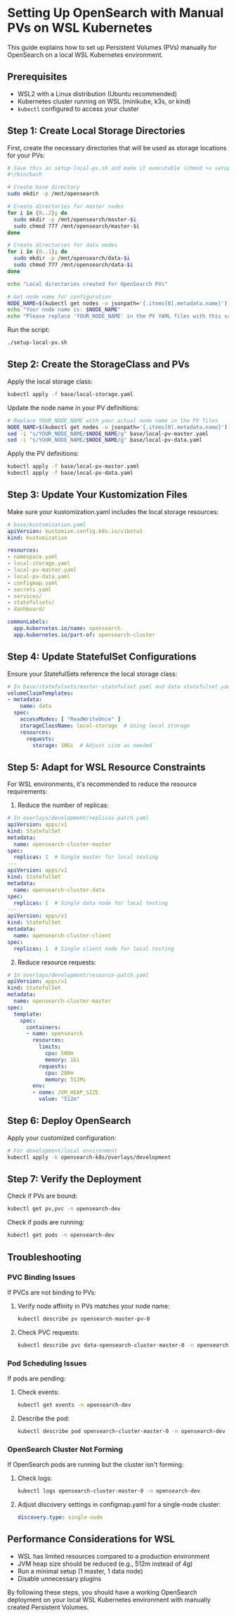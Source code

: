 # Setting Up OpenSearch with Manual PVs on WSL Kubernetes

This guide explains how to set up Persistent Volumes (PVs) manually for OpenSearch on a local WSL Kubernetes environment.

## Prerequisites

- WSL2 with a Linux distribution (Ubuntu recommended)
- Kubernetes cluster running on WSL (minikube, k3s, or kind)
- `kubectl` configured to access your cluster

## Step 1: Create Local Storage Directories

First, create the necessary directories that will be used as storage locations for your PVs:

```bash
# Save this as setup-local-pv.sh and make it executable (chmod +x setup-local-pv.sh)
#!/bin/bash

# Create base directory
sudo mkdir -p /mnt/opensearch

# Create directories for master nodes
for i in {0..2}; do
  sudo mkdir -p /mnt/opensearch/master-$i
  sudo chmod 777 /mnt/opensearch/master-$i
done

# Create directories for data nodes
for i in {0..1}; do
  sudo mkdir -p /mnt/opensearch/data-$i
  sudo chmod 777 /mnt/opensearch/data-$i
done

echo "Local directories created for OpenSearch PVs"

# Get node name for configuration
NODE_NAME=$(kubectl get nodes -o jsonpath='{.items[0].metadata.name}')
echo "Your node name is: $NODE_NAME"
echo "Please replace 'YOUR_NODE_NAME' in the PV YAML files with this value"
```

Run the script:

```bash
./setup-local-pv.sh
```

## Step 2: Create the StorageClass and PVs

Apply the local storage class:

```bash
kubectl apply -f base/local-storage.yaml
```

Update the node name in your PV definitions:

```bash
# Replace YOUR_NODE_NAME with your actual node name in the PV files
NODE_NAME=$(kubectl get nodes -o jsonpath='{.items[0].metadata.name}')
sed -i "s/YOUR_NODE_NAME/$NODE_NAME/g" base/local-pv-master.yaml
sed -i "s/YOUR_NODE_NAME/$NODE_NAME/g" base/local-pv-data.yaml
```

Apply the PV definitions:

```bash
kubectl apply -f base/local-pv-master.yaml
kubectl apply -f base/local-pv-data.yaml
```

## Step 3: Update Your Kustomization Files

Make sure your kustomization.yaml includes the local storage resources:

```yaml
# base/kustomization.yaml
apiVersion: kustomize.config.k8s.io/v1beta1
kind: Kustomization

resources:
- namespace.yaml
- local-storage.yaml
- local-pv-master.yaml
- local-pv-data.yaml
- configmap.yaml
- secrets.yaml
- services/
- statefulsets/
- dashboard/

commonLabels:
  app.kubernetes.io/name: opensearch
  app.kubernetes.io/part-of: opensearch-cluster
```

## Step 4: Update StatefulSet Configurations

Ensure your StatefulSets reference the local storage class:

```yaml
# In base/statefulsets/master-statefulset.yaml and data-statefulset.yaml
volumeClaimTemplates:
- metadata:
    name: data
  spec:
    accessModes: [ "ReadWriteOnce" ]
    storageClassName: local-storage  # Using local storage
    resources:
      requests:
        storage: 10Gi  # Adjust size as needed
```

## Step 5: Adapt for WSL Resource Constraints

For WSL environments, it's recommended to reduce the resource requirements:

1. Reduce the number of replicas:

```yaml
# In overlays/development/replicas-patch.yaml
apiVersion: apps/v1
kind: StatefulSet
metadata:
  name: opensearch-cluster-master
spec:
  replicas: 1  # Single master for local testing
---
apiVersion: apps/v1
kind: StatefulSet
metadata:
  name: opensearch-cluster-data
spec:
  replicas: 1  # Single data node for local testing
---
apiVersion: apps/v1
kind: StatefulSet
metadata:
  name: opensearch-cluster-client
spec:
  replicas: 1  # Single client node for local testing
```

2. Reduce resource requests:

```yaml
# In overlays/development/resource-patch.yaml
apiVersion: apps/v1
kind: StatefulSet
metadata:
  name: opensearch-cluster-master
spec:
  template:
    spec:
      containers:
      - name: opensearch
        resources:
          limits:
            cpu: 500m
            memory: 1Gi
          requests:
            cpu: 200m
            memory: 512Mi
        env:
        - name: JVM_HEAP_SIZE
          value: "512m"
```

## Step 6: Deploy OpenSearch

Apply your customized configuration:

```bash
# For development/local environment
kubectl apply -k opensearch-k8s/overlays/development
```

## Step 7: Verify the Deployment

Check if PVs are bound:

```bash
kubectl get pv,pvc -n opensearch-dev
```

Check if pods are running:

```bash
kubectl get pods -n opensearch-dev
```

## Troubleshooting

### PVC Binding Issues

If PVCs are not binding to PVs:

1. Verify node affinity in PVs matches your node name:
   ```bash
   kubectl describe pv opensearch-master-pv-0
   ```

2. Check PVC requests:
   ```bash
   kubectl describe pvc data-opensearch-cluster-master-0 -n opensearch-dev
   ```

### Pod Scheduling Issues

If pods are pending:

1. Check events:
   ```bash
   kubectl get events -n opensearch-dev
   ```

2. Describe the pod:
   ```bash
   kubectl describe pod opensearch-cluster-master-0 -n opensearch-dev
   ```

### OpenSearch Cluster Not Forming

If OpenSearch pods are running but the cluster isn't forming:

1. Check logs:
   ```bash
   kubectl logs opensearch-cluster-master-0 -n opensearch-dev
   ```

2. Adjust discovery settings in configmap.yaml for a single-node cluster:
   ```yaml
   discovery.type: single-node
   ```

## Performance Considerations for WSL

- WSL has limited resources compared to a production environment
- JVM heap size should be reduced (e.g., 512m instead of 4g)
- Run a minimal setup (1 master, 1 data node)
- Disable unnecessary plugins

By following these steps, you should have a working OpenSearch deployment on your local WSL Kubernetes environment with manually created Persistent Volumes.

